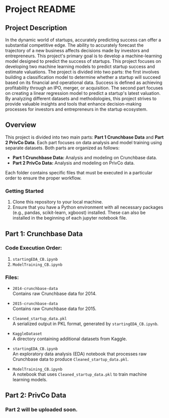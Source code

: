 # Project README

## Project Description
In the dynamic world of startups, accurately predicting success can offer a substantial competitive edge. The ability to accurately forecast the trajectory of a new business affects decisions made by investors and entrepreneurs. This project's primary goal is to develop a machine-learning model designed to predict the success of startups. This project focuses on developing two machine learning models to predict startup success and estimate valuations. The project is divided into two parts: the first involves building a classification model to determine whether a startup will succeed based on its financial and operational data. Success is defined as achieving profitability through an IPO, merger, or acquisition. The second part focuses on creating a linear regression model to predict a startup's latest valuation. By analyzing different datasets and methodologies, this project strives to provide valuable insights and tools that enhance decision-making processes for investors and entrepreneurs in the startup ecosystem.

## Overview

This project is divided into two main parts: **Part 1 Crunchbase Data** and **Part 2 PrivCo Data**. Each part focuses on data analysis and model training using separate datasets. Both parts are organized as follows:

- **Part 1 Crunchbase Data:** Analysis and modeling on Crunchbase data.
- **Part 2 PrivCo Data:** Analysis and modeling on PrivCo data.

Each folder contains specific files that must be executed in a particular order to ensure the proper workflow.

### Getting Started

1. Clone this repository to your local machine.
2. Ensure that you have a Python environment with all necessary packages (e.g., pandas, scikit-learn, xgboost) installed. These can also be installed in the beginning of each jupyter notebook file. 

## Part 1: Crunchbase Data

### Code Execution Order:
1. `startingEDA_CB.ipynb`
2. `ModelTraining_CB.ipynb`

### Files:

- `2014-crunchbase-data`  
  Contains raw Crunchbase data for 2014.

- `2015-crunchbase-data`  
  Contains raw Crunchbase data for 2015.

- `Cleaned_startup_data.pkl`  
  A serialized output in PKL format, generated by `startingEDA_CB.ipynb`.

- `KaggleDataset`  
  A directory containing additional datasets from Kaggle.

- `startingEDA_CB.ipynb`  
  An exploratory data analysis (EDA) notebook that processes raw Crunchbase data to produce `Cleaned_startup_data.pkl`.

- `ModelTraining_CB.ipynb`  
  A notebook that uses `Cleaned_startup_data.pkl` to train machine learning models.

## Part 2: PrivCo Data

### Part 2 will be uploaded soon.
